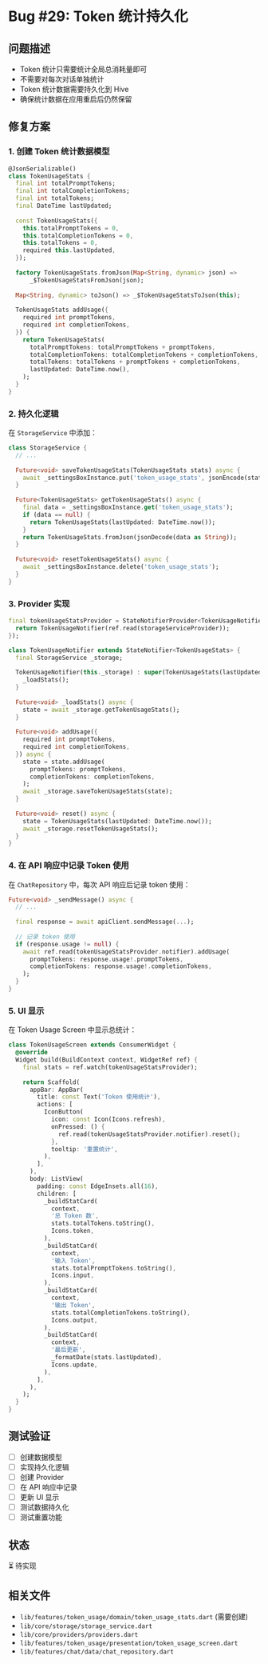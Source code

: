 # Bug #29: Token 统计持久化

## 问题描述
- Token 统计只需要统计全局总消耗量即可
- 不需要对每次对话单独统计
- Token 统计数据需要持久化到 Hive
- 确保统计数据在应用重启后仍然保留

## 修复方案

### 1. 创建 Token 统计数据模型

```dart
@JsonSerializable()
class TokenUsageStats {
  final int totalPromptTokens;
  final int totalCompletionTokens;
  final int totalTokens;
  final DateTime lastUpdated;
  
  const TokenUsageStats({
    this.totalPromptTokens = 0,
    this.totalCompletionTokens = 0,
    this.totalTokens = 0,
    required this.lastUpdated,
  });
  
  factory TokenUsageStats.fromJson(Map<String, dynamic> json) =>
      _$TokenUsageStatsFromJson(json);
  
  Map<String, dynamic> toJson() => _$TokenUsageStatsToJson(this);
  
  TokenUsageStats addUsage({
    required int promptTokens,
    required int completionTokens,
  }) {
    return TokenUsageStats(
      totalPromptTokens: totalPromptTokens + promptTokens,
      totalCompletionTokens: totalCompletionTokens + completionTokens,
      totalTokens: totalTokens + promptTokens + completionTokens,
      lastUpdated: DateTime.now(),
    );
  }
}
```

### 2. 持久化逻辑

在 `StorageService` 中添加：

```dart
class StorageService {
  // ...
  
  Future<void> saveTokenUsageStats(TokenUsageStats stats) async {
    await _settingsBoxInstance.put('token_usage_stats', jsonEncode(stats.toJson()));
  }
  
  Future<TokenUsageStats> getTokenUsageStats() async {
    final data = _settingsBoxInstance.get('token_usage_stats');
    if (data == null) {
      return TokenUsageStats(lastUpdated: DateTime.now());
    }
    return TokenUsageStats.fromJson(jsonDecode(data as String));
  }
  
  Future<void> resetTokenUsageStats() async {
    await _settingsBoxInstance.delete('token_usage_stats');
  }
}
```

### 3. Provider 实现

```dart
final tokenUsageStatsProvider = StateNotifierProvider<TokenUsageNotifier, TokenUsageStats>((ref) {
  return TokenUsageNotifier(ref.read(storageServiceProvider));
});

class TokenUsageNotifier extends StateNotifier<TokenUsageStats> {
  final StorageService _storage;
  
  TokenUsageNotifier(this._storage) : super(TokenUsageStats(lastUpdated: DateTime.now())) {
    _loadStats();
  }
  
  Future<void> _loadStats() async {
    state = await _storage.getTokenUsageStats();
  }
  
  Future<void> addUsage({
    required int promptTokens,
    required int completionTokens,
  }) async {
    state = state.addUsage(
      promptTokens: promptTokens,
      completionTokens: completionTokens,
    );
    await _storage.saveTokenUsageStats(state);
  }
  
  Future<void> reset() async {
    state = TokenUsageStats(lastUpdated: DateTime.now());
    await _storage.resetTokenUsageStats();
  }
}
```

### 4. 在 API 响应中记录 Token 使用

在 `ChatRepository` 中，每次 API 响应后记录 token 使用：

```dart
Future<void> _sendMessage() async {
  // ...
  
  final response = await apiClient.sendMessage(...);
  
  // 记录 token 使用
  if (response.usage != null) {
    await ref.read(tokenUsageStatsProvider.notifier).addUsage(
      promptTokens: response.usage!.promptTokens,
      completionTokens: response.usage!.completionTokens,
    );
  }
}
```

### 5. UI 显示

在 Token Usage Screen 中显示总统计：

```dart
class TokenUsageScreen extends ConsumerWidget {
  @override
  Widget build(BuildContext context, WidgetRef ref) {
    final stats = ref.watch(tokenUsageStatsProvider);
    
    return Scaffold(
      appBar: AppBar(
        title: const Text('Token 使用统计'),
        actions: [
          IconButton(
            icon: const Icon(Icons.refresh),
            onPressed: () {
              ref.read(tokenUsageStatsProvider.notifier).reset();
            },
            tooltip: '重置统计',
          ),
        ],
      ),
      body: ListView(
        padding: const EdgeInsets.all(16),
        children: [
          _buildStatCard(
            context,
            '总 Token 数',
            stats.totalTokens.toString(),
            Icons.token,
          ),
          _buildStatCard(
            context,
            '输入 Token',
            stats.totalPromptTokens.toString(),
            Icons.input,
          ),
          _buildStatCard(
            context,
            '输出 Token',
            stats.totalCompletionTokens.toString(),
            Icons.output,
          ),
          _buildStatCard(
            context,
            '最后更新',
            _formatDate(stats.lastUpdated),
            Icons.update,
          ),
        ],
      ),
    );
  }
}
```

## 测试验证

- [ ] 创建数据模型
- [ ] 实现持久化逻辑
- [ ] 创建 Provider
- [ ] 在 API 响应中记录
- [ ] 更新 UI 显示
- [ ] 测试数据持久化
- [ ] 测试重置功能

## 状态
⏳ 待实现

## 相关文件
- `lib/features/token_usage/domain/token_usage_stats.dart` (需要创建)
- `lib/core/storage/storage_service.dart`
- `lib/core/providers/providers.dart`
- `lib/features/token_usage/presentation/token_usage_screen.dart`
- `lib/features/chat/data/chat_repository.dart`
